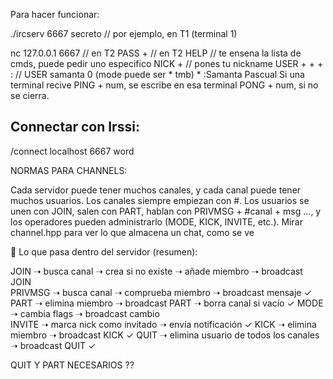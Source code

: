 Para hacer funcionar:

./ircserv 6667 secreto                              // por ejemplo, en T1 (terminal 1)

nc 127.0.0.1 6667                                   // en T2
PASS + <secreto>                                    // en T2
HELP                                                // te ensena la lista de cmds, puede pedir uno especifico
NICK + <nick>                                       // pones tu nickname
USER + <username> + <mode> + <unused> :<realname>   // USER samanta 0 (mode puede ser * tmb) * :Samanta Pascual
Si una terminal recive PING + num, se escribe en esa terminal PONG + num, si no se cierra.


## Connectar con Irssi:
/connect localhost 6667 word


NORMAS PARA CHANNELS:

Cada servidor puede tener muchos canales, y cada canal puede tener muchos usuarios.
Los canales siempre empiezan con #.
Los usuarios se unen con JOIN, salen con PART, hablan con PRIVMSG + #canal + msg ..., y los operadores pueden administrarlo (MODE, KICK, INVITE, etc.).
Mirar channel.hpp para ver lo que almacena un chat, como se ve


📌 Lo que pasa dentro del servidor (resumen):

JOIN    ➝ busca canal ➝ crea si no existe ➝ añade miembro ➝ broadcast JOIN      
PRIVMSG ➝ busca canal ➝ comprueba miembro ➝ broadcast mensaje                   ✓
PART    ➝ elimina miembro ➝ broadcast PART ➝ borra canal si vacío               ✓
MODE    ➝ cambia flags ➝ broadcast cambio                                       
INVITE  ➝ marca nick como invitado ➝ envía notificación                         ✓
KICK    ➝ elimina miembro ➝ broadcast KICK                                      ✓
QUIT    ➝ elimina usuario de todos los canales ➝ broadcast QUIT                 ✓

QUIT Y PART NECESARIOS ??
